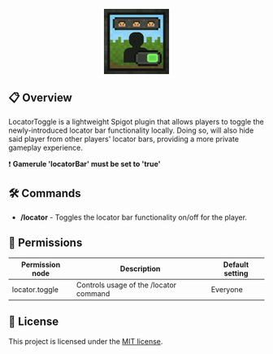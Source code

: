 <p align="center">
  <img src="./docs/icon.png" alt="HoYoDaily Logo" width="128"/>
</p>

## 📋 Overview
LocatorToggle is a lightweight Spigot plugin that allows players to toggle the newly-introduced locator bar functionality locally. 
Doing so, will also hide said player from other players' locator bars, providing a more private gameplay experience.

❗ **Gamerule 'locatorBar' must be set to 'true'**

## 🛠️ Commands
- **/locator** - Toggles the locator bar functionality on/off for the player.

## 🔐 Permissions
| Permission node | Description                          | Default setting |
|-----------------|--------------------------------------|-----------------|
| locator.toggle  | Controls usage of the /locator command | Everyone        |

## 📄 License
This project is licensed under the [MIT license](LICENSE).
